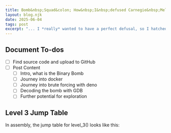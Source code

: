 ```yaml
---
title: Bomb&nbsp;Squad&colon; How&nbsp;I&nbsp;defused Carnegie&nbsp;Mellon's Binary&nbsp;Bomb
layout: blog.njk
date: 2025-06-04
tags: post
excerpt: "... I *really* wanted to have a perfect defusal, so I hatched a plan: I would put the bomb in a sealed docker container where no radio signals could escape ..."
---
```


## Document To-dos

 - [ ] Find source code and upload to GitHub
 - [ ] Post Content
    - [ ] Intro, what is the Binary Bomb
    - [ ] Journey into docker
    - [ ] Journey into brute forcing with deno
    - [ ] Decoding the bomb with GDB
    - [ ] Further potential for exploration

## Level 3 Jump Table

In assembly, the jump table for level_3() looks like this:
